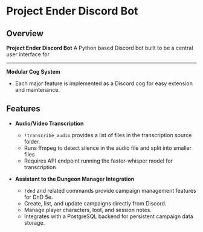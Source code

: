 # Project Ender Discord Bot

## Overview

**Project Ender Discord Bot** A Python based Discord bot built to be a central user interface for 

---

**Modular Cog System**
  - Each major feature is implemented as a Discord cog for easy extension and maintenance.

## Features

- **Audio/Video Transcription**
    - `!transcribe_audio` provides a list of files in the transcription source folder.
    - Runs ffmpeg to detect silence in the audio file and split into smaller files
    - Requires API endpoint running the faster-whisper model for transcription

- **Assistant to the Dungeon Manager Integration**
    - `!dnd` and related commands provide campaign management features for DnD 5e.
    - Create, list, and update campaigns directly from Discord.
    - Manage player characters, loot, and session notes.
    - Integrates with a PostgreSQL backend for persistent campaign data storage.